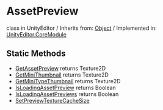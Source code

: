 # AssetPreview
class in UnityEditor
 / Inherits from: <a href="https://docs.unity3d.com/6000.0/Documentation/ScriptReference/Object.html">Object</a> / Implemented in: <a href="https://docs.unity3d.com/6000.0/Documentation/ScriptReference/UnityEditor.CoreModule.html">UnityEditor.CoreModule</a>

## Static Methods
- <a href="https://docs.unity3d.com/6000.0/Documentation/ScriptReference/AssetPreview.GetAssetPreview.html">GetAssetPreview</a> returns Texture2D
- <a href="https://docs.unity3d.com/6000.0/Documentation/ScriptReference/AssetPreview.GetMiniThumbnail.html">GetMiniThumbnail</a> returns Texture2D
- <a href="https://docs.unity3d.com/6000.0/Documentation/ScriptReference/AssetPreview.GetMiniTypeThumbnail.html">GetMiniTypeThumbnail</a> returns Texture2D
- <a href="https://docs.unity3d.com/6000.0/Documentation/ScriptReference/AssetPreview.IsLoadingAssetPreview.html">IsLoadingAssetPreview</a> returns Boolean
- <a href="https://docs.unity3d.com/6000.0/Documentation/ScriptReference/AssetPreview.IsLoadingAssetPreviews.html">IsLoadingAssetPreviews</a> returns Boolean
- <a href="https://docs.unity3d.com/6000.0/Documentation/ScriptReference/AssetPreview.SetPreviewTextureCacheSize.html">SetPreviewTextureCacheSize</a>
